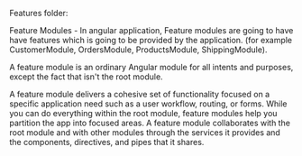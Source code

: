 Features folder:

Feature Modules - In angular application, Feature modules are going to have have features which is going to be provided by the application. (for example CustomerModule, OrdersModule, ProductsModule, ShippingModule).

A feature module is an ordinary Angular module for all intents and purposes, except the fact that isn't the root module.

A feature module delivers a cohesive set of functionality focused on a specific application need such as a user workflow, routing, or forms. While you can do everything within the root module, feature modules help you partition the app into focused areas. A feature module collaborates with the root module and with other modules through the services it provides and the components, directives, and pipes that it shares.
